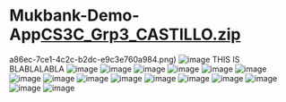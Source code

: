 # Mukbank-Demo-App[CS3C_Grp3_CASTILLO.zip](https://github.com/M-Alvin/Mukbank-Demo-App/files/9163753/CS3C_Grp3_CASTILLO.zip)

a86ec-7ce1-4c2c-b2dc-e9c3e760a984.png)
![image](https://user-images.githubusercontent.com/109755374/180351637-86bc065b-8bcc-4cbd-b150-c5abee02cd81.png)
THIS IS BLABLALABLA
![image](https://user-images.githubusercontent.com/109755374/180351710-be365212-f6fb-4f75-8a3e-6fdc05cffb3b.png)
![image](https://user-images.githubusercontent.com/109755374/180351741-4f8a10fe-b46f-4c7f-8173-cb12a95912a3.png)
![image](https://user-images.githubusercontent.com/109755374/180351765-a875981d-de89-4d8d-83bd-4315417c0e41.png)
![image](https://user-images.githubusercontent.com/109755374/180351774-772b9197-cda6-4157-8c51-52a77bb71536.png)
![image](https://user-images.githubusercontent.com/109755374/180351782-227e065e-b9f8-4925-81ec-4e7c0c273555.png)
![image](https://user-images.githubusercontent.com/109755374/180351788-2ea44ddf-44e8-4b59-afa1-8d119dc83436.png)
![image](https://user-images.githubusercontent.com/109755374/180351795-2f771e9e-ddfa-4529-bc31-8120c31af582.png)
![image](https://user-images.githubusercontent.com/109755374/180351802-e789194f-56cc-4ff4-8feb-a43d4975978b.png)
![image](https://user-images.githubusercontent.com/109755374/180351818-9610b273-f0d2-4b5a-8c62-28c759640d6d.png)
![image](https://user-images.githubusercontent.com/109755374/180351834-b0735075-e208-44b7-816c-0fef68f96e9a.png)
![image](https://user-images.githubusercontent.com/109755374/180351838-e8556bef-278f-4586-9f9e-a17e06670900.png)
![image](https://user-images.githubusercontent.com/109755374/180351846-001ef651-6f90-42f6-a389-342b84cb28ae.png)
![image](https://user-images.githubusercontent.com/109755374/180351857-5640d278-6df7-4221-a402-00fa1088b0a3.png)
![image](https://user-images.githubusercontent.com/109755374/180351871-53fb0df1-c5fd-476a-a016-e609064dc705.png)
![image](https://user-images.githubusercontent.com/109755374/180351879-9ad13924-2223-432b-aec7-7af02b4934d3.png)
![image](https://user-images.githubusercontent.com/109755374/180351892-50eaae5f-8683-4f4f-9cc2-b9f929f7dd95.png)
